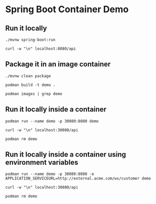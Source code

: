 # Spring Boot Container Demo

## Run it locally 
```
./mvnw spring-boot:run
```

```
curl -w "\n" localhost:8080/api
```

## Package it in an image container
```
./mvnw clean package

podman build -t demo .

podman images | grep demo
```

## Run it locally inside a container

```
podman run --name demo -p 30080:8080 demo
```

```
curl -w "\n" localhost:30080/api

podman rm demo
```

## Run it locally inside a container using environment variables
```
podman run --name demo -p 30080:8080 -e APPLICATION_SERVICEURL=http://external.acme.com/ws/customer demo
```

```
curl -w "\n" localhost:30080/api

podman rm demo
```
